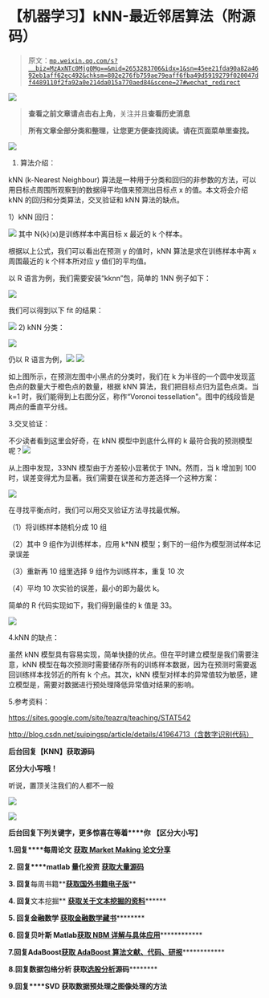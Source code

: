 # 【机器学习】kNN-最近邻居算法（附源码）

> 原文：[`mp.weixin.qq.com/s?__biz=MzAxNTc0Mjg0Mg==&mid=2653283706&idx=1&sn=45ee21fda90a82a4692eb1aff62ec492&chksm=802e276fb759ae79eaff6fba49d5919279f020047df4489110f2fa92a0e214da015a770aed84&scene=27#wechat_redirect`](http://mp.weixin.qq.com/s?__biz=MzAxNTc0Mjg0Mg==&mid=2653283706&idx=1&sn=45ee21fda90a82a4692eb1aff62ec492&chksm=802e276fb759ae79eaff6fba49d5919279f020047df4489110f2fa92a0e214da015a770aed84&scene=27#wechat_redirect)

![](img/978a5a8ff0be951719e46b0c239e7e60.png)

> ********查看之前文章请点击右上角********，关注并且******查看历史消息******
> 
> ********所有文章全部分类和整理，让您更方便查找阅读。请在页面菜单里查找。********

![](img/470603f6bfbaf1ae5ca6d867ef4333fa.png)

1.  算法介绍：

kNN (k-Nearest Neighbour) 算法是一种用于分类和回归的非参数的方法，可以用目标点周围所观察到的数据得平均值来预测出目标点 x 的值。本文将会介绍 kNN 的回归和分类算法，交叉验证和 kNN 算法的缺点。

1）kNN 回归：

![](img/b774a6db6117c570df274e233bed3ccc.png)
其中 N{k}(x)是训练样本中离目标 x 最近的 k 个样本。

根据以上公式，我们可以看出在预测 y 的值时，kNN 算法是求在训练样本中离 x 周围最近的 k 个样本所对应 y 值们的平均值。

以 R 语言为例，我们需要安装“kknn”包，简单的 1NN 例子如下：

![](img/099d1d1f2114a3aecd8658ea3cab6428.png)

我们可以得到以下 fit 的结果：

![](img/a878568d3fe258302bb40640f3600f8c.png)
2) kNN 分类：

![](img/42c3800e213b93d81e3072a36f8ea4b0.png)

仍以 R 语言为例，![](img/ef0c2875ad0f29de6c94a4df6e7c500b.png) ![](img/0d88d7ad5817b0a07c7c7081eb9898f6.png)

如上图所示，在预测左图中小黑点的分类时，我们在 k 为半径的一个圆中发现蓝色点的数量大于橙色点的数量，根据 kNN 算法，我们把目标点归为蓝色点类。当 k=1 时，我们能得到上右图分区，称作“Voronoi tessellation"。图中的线段皆是两点的垂直平分线。

3.交叉验证：

不少读者看到这里会好奇，在 kNN 模型中到底什么样的 k 最符合我的预测模型呢？![](img/b74bb60929feed7d596942a3961f4ff5.png)

从上图中发现，33NN 模型由于方差较小显著优于 1NN。然而，当 k 增加到 100 时，误差变得尤为显著。我们需要在误差和方差选择一个这种方案：

![](img/e1eb80dfe56ad997b5665832fa0cbe1b.png)

在寻找平衡点时，我们可以用交叉验证方法寻找最优解。

（1）将训练样本随机分成 10 组

（2）其中 9 组作为训练样本，应用 k*NN 模型；剩下的一组作为模型测试样本记录误差

（3）重新再 10 组里选择 9 组作为训练样本，重复 10 次

（4）平均 10 次实验的误差，最小的即为最优 k。

简单的 R 代码实现如下，我们得到最佳的 k 值是 33。

![](img/ac9339eb160232a5419cc0dca1261e3e.png)

4.kNN 的缺点：

虽然 kNN 模型具有容易实现，简单快捷的优点。但在平时建立模型是我们需要注意，kNN 模型在每次预测时需要储存所有的训练样本数据，因为在预测时需要返回训练样本找邻近的所有 k 个点。其次，kNN 模型对样本的异常值较为敏感，建立模型是，需要对数据进行预处理降低异常值对结果的影响。

5.参考资料：

https://sites.google.com/site/teazrq/teaching/STAT542

http://blog.csdn.net/suipingsp/article/details/41964713（含数字识别代码）

**后台回复【KNN】获取源码**

**区分大小写哦！**

听说，置顶关注我们的人都不一般

![](img/74c285b465d1c5684165b6d5f0ebcd06.png)

**![](img/40429cd849aaf6f87544f9c00f4f92ad.png)**

**后台回复下列关键字，更多惊喜在等着****你** **【区分大小写】**  

**1.回复****每周论文** [**获取 Market Making 论文分享**](http://mp.weixin.qq.com/s?__biz=MzAxNTc0Mjg0Mg==&mid=2653283381&idx=1&sn=48ec361d5b5a0e86e7749ff100a1f335&scene=21#wechat_redirect)

**2\. 回复****matlab 量化投资** **[**获取大量源码**](http://mp.weixin.qq.com/s?__biz=MzAxNTc0Mjg0Mg==&mid=2653283293&idx=1&sn=7c26d2958d1a463686b2600c69bd9bff&scene=21#wechat_redirect)**

****3\. 回复****每周书籍**[**获取国外书籍电子版**](http://mp.weixin.qq.com/s?__biz=MzAxNTc0Mjg0Mg==&mid=2653283159&idx=1&sn=2b5ff2017cabafc48fd3497ae5efa58c&scene=21#wechat_redirect)**

******4\.** **回复******文本挖掘** **[**获取关于文本挖掘的资料**](http://mp.weixin.qq.com/s?__biz=MzAxNTc0Mjg0Mg==&mid=2653283053&idx=1&sn=1d17fbc17545e561be0664af78304a67&scene=21#wechat_redirect)********

************5\. 回复******金融数学** **[**获取金融数学藏书**](http://mp.weixin.qq.com/s?__biz=MzAxNTc0Mjg0Mg==&mid=403111936&idx=4&sn=97822bfa300f3d856d6c9acd8dc24914&scene=21#wechat_redirect)**************

**********6\. 回复******贝叶斯 Matlab****[**获取 NBM 详解与具体应用**](http://mp.weixin.qq.com/s?__biz=MzAxNTc0Mjg0Mg==&mid=401834925&idx=1&sn=d56246158c1002b2330a7c26fd401db6&scene=21#wechat_redirect)************

************7.回复****AdaBoost******[获取 AdaBoost 算法文献、代码、研报](http://mp.weixin.qq.com/s?__biz=MzAxNTc0Mjg0Mg==&mid=2653283387&idx=1&sn=d40b3a1ea73e3d85c124b5b1e4f3057b&scene=21#wechat_redirect)**************

**********8.回复****数据包络分析** **获取****[选股分析](http://mp.weixin.qq.com/s?__biz=MzAxNTc0Mjg0Mg==&mid=2653283401&idx=1&sn=fae6d0c0638174bb713952e6af983c54&scene=21#wechat_redirect)源码**********

********9.回复****SVD** **获取数据预处理之图像处理的方法********